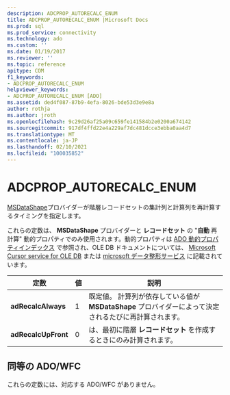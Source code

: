 ```yaml
---
description: ADCPROP_AUTORECALC_ENUM
title: ADCPROP_AUTORECALC_ENUM |Microsoft Docs
ms.prod: sql
ms.prod_service: connectivity
ms.technology: ado
ms.custom: ''
ms.date: 01/19/2017
ms.reviewer: ''
ms.topic: reference
apitype: COM
f1_keywords:
- ADCPROP_AUTORECALC_ENUM
helpviewer_keywords:
- ADCPROP_AUTORECALC_ENUM [ADO]
ms.assetid: ded4f087-87b9-4efa-8026-bde53d3e9e8a
author: rothja
ms.author: jroth
ms.openlocfilehash: 9c29d26af25a09c659fe141584b2e0200a674142
ms.sourcegitcommit: 917df4ffd22e4a229af7dc481dcce3ebba0aa4d7
ms.translationtype: MT
ms.contentlocale: ja-JP
ms.lasthandoff: 02/10/2021
ms.locfileid: "100035852"
---
```

# <a name="adcprop_autorecalc_enum"></a>ADCPROP_AUTORECALC_ENUM
[MSDataShape](../../guide/appendixes/microsoft-data-shaping-service-for-ole-db-ado-service-provider.md)プロバイダーが階層レコードセットの集計列と計算列を再計算するタイミングを指定します。  
  
 これらの定数は、 **MSDataShape** プロバイダーと **レコードセット** の "**自動** 再計算" 動的プロパティでのみ使用されます。動的プロパティは [ADO 動的プロパティインデックス](./ado-dynamic-property-index.md) で参照され、OLE DB ドキュメントについては、 [Microsoft Cursor service for OLE DB](../../guide/appendixes/microsoft-cursor-service-for-ole-db-ado-service-component.md) または [microsoft データ整形サービス](../../guide/appendixes/microsoft-data-shaping-service-for-ole-db-ado-service-provider.md) に記載されています。  
  
|定数|値|説明|  
|--------------|-----------|-----------------|  
|**adRecalcAlways**|1|既定値。 計算列が依存している値が **MSDataShape** プロバイダーによって決定されるたびに再計算されます。|  
|**adRecalcUpFront**|0|は、最初に階層 **レコードセット** を作成するときにのみ計算されます。|  
  
## <a name="adowfc-equivalent"></a>同等の ADO/WFC  
 これらの定数には、対応する ADO/WFC がありません。